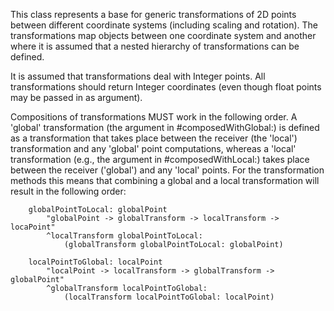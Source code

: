 This class represents a base for generic transformations of 2D points between different coordinate systems (including scaling and rotation). The transformations map objects between one coordinate system and another where it is assumed that a nested hierarchy of transformations can be defined.

It is assumed that transformations deal with Integer points. All transformations should return Integer coordinates (even though float points may be passed in as argument).

Compositions of transformations MUST work in the following order. A 'global' transformation (the argument in #composedWithGlobal:) is defined as a transformation that takes place between the receiver (the 'local') transformation and any 'global' point computations, whereas a 'local' transformation (e.g., the argument in #composedWithLocal:) takes place between the receiver ('global') and any 'local' points. For the transformation methods this means that combining a global and a local transformation will result in the following order:

		globalPointToLocal: globalPoint
			"globalPoint -> globalTransform -> localTransform -> locaPoint"
			^localTransform globalPointToLocal:
				(globalTransform globalPointToLocal: globalPoint)

		localPointToGlobal: localPoint
			"localPoint -> localTransform -> globalTransform -> globalPoint"
			^globalTransform localPointToGlobal:
				(localTransform localPointToGlobal: localPoint)

